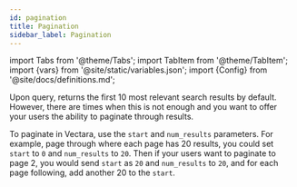 ```yaml
---
id: pagination
title: Pagination
sidebar_label: Pagination
---
```


import Tabs from '@theme/Tabs';
import TabItem from '@theme/TabItem';
import {vars} from '@site/static/variables.json';
import {Config} from '@site/docs/definitions.md';

Upon query, <Config v="names.product"/> returns the first 10 most relevant
search results by default.  However, there are times when this is not enough
and you want to offer your users the ability to paginate through results.

To paginate in Vectara, use the `start` and `num_results` parameters.  For
example, page through where each page has 20 results, you could set `start`
to `0` and `num_results` to `20`.  Then if your users want to paginate to
page 2, you would send `start` as `20` and `num_results` to `20`, and for
each page following, add another 20 to the `start`.